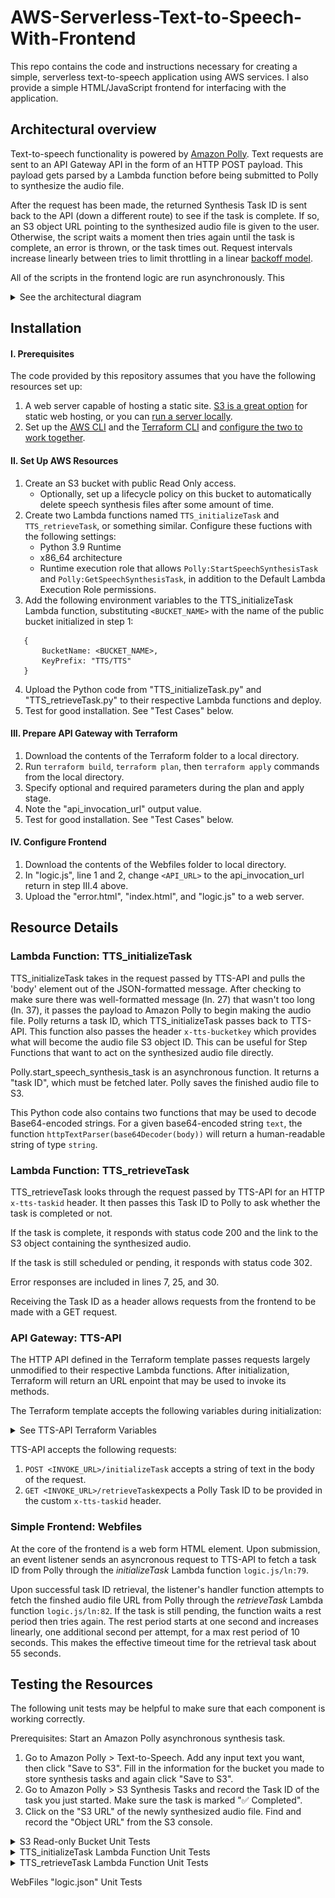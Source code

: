 # AWS-Serverless-Text-to-Speech-With-Frontend
This repo contains the code and instructions necessary for creating a simple, serverless text-to-speech application using AWS services. I also provide a simple HTML/JavaScript frontend for interfacing with the application.

## Architectural overview
Text-to-speech functionality is powered by [Amazon Polly](https://aws.amazon.com/polly/). Text requests are sent to an API Gateway API in the form of an HTTP POST payload. This payload gets parsed by a Lambda function before being submitted to Polly to synthesize the audio file.

After the request has been made, the returned Synthesis Task ID is sent back to the API (down a different route) to see if the task is complete. If so, an S3 object URL pointing to the synthesized audio file is given to the user. Otherwise, the script waits a moment then tries again until the task is complete, an error is thrown, or the task times out. Request intervals increase linearly between tries to limit throttling in a linear [backoff model](https://docs.aws.amazon.com/general/latest/gr/api-retries.html).

All of the scripts in the frontend logic are run asynchronously. This 

<details><Summary>See the architectural diagram</summary>

 ![Architecture of this project](Assets/Architectural-diagram.png)
</details>

## Installation
#### I. Prerequisites
The code provided by this repository assumes that you have the following resources set up: 
1. A web server capable of hosting a static site. [S3 is a great option](https://docs.aws.amazon.com/AmazonS3/latest/userguide/WebsiteHosting.html) for static web hosting, or you can [run a server locally](https://developer.mozilla.org/en-US/docs/Learn/Common_questions/Tools_and_setup/set_up_a_local_testing_server).
3. Set up the [AWS CLI](https://docs.aws.amazon.com/cli/latest/userguide/getting-started-install.html) and the [Terraform CLI](https://developer.hashicorp.com/terraform/tutorials/aws-get-started/install-cli) and [configure the two to work together](https://developer.hashicorp.com/terraform/tutorials/aws-get-started/aws-build).

#### II. Set Up AWS Resources

1. Create an S3 bucket with public Read Only access. 
   - Optionally, set up a lifecycle policy on this bucket to automatically delete speech synthesis files after some amount of time.
2. Create two Lambda functions named `TTS_initializeTask` and `TTS_retrieveTask`, or something similar. Configure these fuctions with the following settings: 
   - Python 3.9 Runtime
   - x86_64 architecture
   - Runtime execution role that allows `Polly:StartSpeechSynthesisTask` and `Polly:GetSpeechSynthesisTask`, in addition to the Default Lambda Execution Role permissions.
3. Add the following environment variables to the TTS_initializeTask Lambda function, substituting `<BUCKET_NAME>` with the name of the public bucket initialized in step 1:
```
   {
       BucketName: <BUCKET_NAME>,
       KeyPrefix: "TTS/TTS"
   }
```
4. Upload the Python code from "TTS_initializeTask.py" and "TTS_retrieveTask.py" to their respective Lambda functions and deploy.
5. Test for good installation. See "Test Cases" below.

#### III. Prepare API Gateway with Terraform
1. Download the contents of the Terraform folder to a local directory.
2. Run `terraform build`, `terraform plan`, then `terraform apply` commands from the local directory.
3. Specify optional and required parameters during the plan and apply stage.
4. Note the "api_invocation_url" output value.
5. Test for good installation. See "Test Cases" below.

#### IV. Configure Frontend
1. Download the contents of the Webfiles folder to local directory.
2. In "logic.js", line 1 and 2, change `<API_URL>` to the api_invocation_url return in step III.4 above.
3. Upload the "error.html", "index.html", and "logic.js" to a web server.

## Resource Details
### Lambda Function: TTS_initializeTask
TTS_initializeTask takes in the request passed by TTS-API and pulls the 'body' element out of the JSON-formatted message. After checking to make sure there was well-formatted message (ln. 27) that wasn't too long (ln. 37), it passes the payload to Amazon Polly to begin making the audio file. Polly returns a task ID, which TTS_initializeTask passes back to TTS-API. This function also passes the header `x-tts-bucketkey` which provides what will become the audio file S3 object ID. This can be useful for Step Functions that want to act on the synthesized audio file directly. 

Polly.start_speech_synthesis_task is an asynchronous function. It returns a "task ID", which must be fetched later. Polly saves the finished audio file to S3.

This Python code also contains two functions that may be used to decode Base64-encoded strings. For a given base64-encoded string `text`, the function `httpTextParser(base64Decoder(body))` will return a human-readable string of type `string`.

### Lambda Function: TTS_retrieveTask
TTS_retrieveTask looks through the request passed by TTS-API for an HTTP `x-tts-taskid` header. It then passes this Task ID to Polly to ask whether the task is completed or not. 

If the task is complete, it responds with status code 200 and the link to the S3 object containing the synthesized audio. 

If the task is still scheduled or pending, it responds with status code 302.

Error responses are included in lines 7, 25, and 30.

Receiving the Task ID as a header allows requests from the frontend to be made with a GET request.

### API Gateway: TTS-API
The HTTP API defined in the Terraform template passes requests largely unmodified to their respective Lambda functions. After initialization, Terraform will return an URL enpoint that may be used to invoke its methods. 

The Terraform template accepts the following variables during initialization:

<details><summary>See TTS-API Terraform Variables</summary>

|Variable|Description|
|---|---|
origin*|Defines the access-control-allow-origin variable in the API CORS policy. If hosting the frontend as an S3 static bucket, typically this takes the form http://bucket-name.s3-website[-/.]Region.amazonaws.com. If running the frontend on localhost, "*" is more appropriate.
initializeTask_lambda_name*|Name of the Lambda function containing the code from TTS_initializeTask.py. Typically, this is "TTS_initializeTask".
retrieveTask_lambda_name*|Name of the Lambda function containing the code from TTS_retrieveTask.py. Typically, this is "TTS_retrieveTask".
initializeTask_lambda_qualifier|The Alias name or version number of the initializeTask Lambda function. E.g., $LATEST, my-alias, or 1. Defaults to $LATEST.
retrieveTask_lambda_qualifier|The Alias name or version number of the retrieveTask Lambda function. E.g., $LATEST, my-alias, or 1. Defaults to $LATEST.
default_api_burst_limit|Defaults to 5 to avoid racking up charges.
default_api_rate_limit|Defaults to 5 to avoid racking up charges.

*Required
</details>

TTS-API accepts the following requests:
1. `POST <INVOKE_URL>/initializeTask` accepts a string of text in the body of the request.
2. `GET <INVOKE_URL>/retrieveTask`expects a Polly Task ID to be provided in the custom `x-tts-taskid` header.

### Simple Frontend: Webfiles
At the core of the frontend is a web form HTML element. Upon submission, an event listener sends an asyncronous request to TTS-API to fetch a task ID from Polly through the  *initializeTask*  Lambda function `logic.js/ln:79`. 

Upon successful task ID retrieval, the listener's handler function attempts to fetch the finshed audio file URL from Polly through the *retrieveTask* Lambda function `logic.js/ln:82`. If the task is still pending, the function waits a rest period then tries again. The rest period starts at one second and increases linearly, one additional second per attempt, for a max rest period of 10 seconds. This makes the effective timeout time for the retrieval task about 55 seconds.

## Testing the Resources
The following unit tests may be helpful to make sure that each component is working correctly.

Prerequisites: Start an Amazon Polly asynchronous synthesis task.
1. Go to Amazon Polly > Text-to-Speech. Add any input text you want, then click "Save to S3". Fill in the information for the bucket you made to store synthesis tasks and again click "Save to S3".
2. Go to Amazon Polly > S3 Synthesis Tasks and record the Task ID of the task you just started. Make sure the task is marked "✅ Completed". 
3. Click on the "S3 URL" of the newly synthesized audio file. Find and record the "Object URL" from the S3 console.

<Details><Summary>S3 Read-only Bucket Unit Tests</Summary>

* Attempt to open your Object URL from an Incognito window in your browser. If you can open it, then permissions are suitable adequately public.
</Details>

<Details><Summary>TTS_initializeTask Lambda Function Unit Tests</Summary>
==========================

**Test Case 1**:
```
{
   "body": "This is a test of the initialize task Lambda function"
}
```
**Expected response**: 
```
{
   "isBase64Encoded": False,
   "statusCode": 202,
   "headers": {"x-tts-bucketkey": <SOME_BUCKET_KEY>},
   "body": {"taskId": <SOME_TASK_ID>}
}
```
**Purpose**: Simulates a good request.

==========================

**Test Case 2**:
```
{
   "body": "a b c d e f g h i j k l m n o p q r s t u v w x y z a b c d e f g h i j k l m n o p q r s t u v w x y z"
}
```
**Expected response**: 
```
{
   "statusCode": 413,
   "body": "Your message is too long. Try again"
}
```
**Purpose**: Body > 50 words.

==========================

**Test Case 3**:
```
{
   "body": "ThisIsATestOfARequestWithFewerThanFiftyWordsButMoreThanThreeHundredCharacters ThisIsATestOfARequestWithFewerThanFiftyWordsButMoreThanThreeHundredCharacters ThisIsATestOfARequestWithFewerThanFiftyWordsButMoreThanThreeHundredCharacters ThisIsATestOfARequestWithFewerThanFiftyWordsButMoreThanThreeHundredCharacters"
}
```
**Expected response**: 
```
{
   "statusCode": 413,
   "body": "Your message is too long. Try again"
}
```
**Purpose**: Body > 300 characters.

==========================

**Test Case 4**:
```
{"resource": "/{tts+}", 
   "path": "/", 
   "httpMethod": "GET", 
   "headers": {
      "origin": "null",
      "httpMethod": "GET"
   },
   "isBase64Encoded": false
}
```
**Expected response**: 
```
{
  "statusCode": 400,
  "body": "ERROR: TTS payload not specified"
}
```
**Purpose**: Request with no body (for example, from a GET request)

</Details>

<details><summary>TTS_retrieveTask Lambda Function Unit Tests</summary>

==========================

**Test Case 1**:
```
{
   "body": ""
}
```
**Expected response**: 
```
{
   "statusCode": 400,
   "body": "ERROR: TaskID not specified in the x-tts-taskid header."
}
```
**Purpose**: Invalid GET request.

==========================

**Test Case 2**:
```
{
   "headers": {"x-tts-taskid": <YOUR_TASK_ID>}
}
```
**Expected response**: 
```
{
   "statusCode": 200,
   "body": "<BUCKET_OBJECT_URL>"
}
```
**Purpose**: GET valid, complete Task ID.

==========================

**Test Case 3**:
```
{
   "headers": {
      "x-tts-taskid": "EXAMPLE-fake-id-1234567"
   }
}
```
**Expected response**: 
```
{
  "statusCode": 400,
  "body": "ERROR: Invalid Task ID."
}
```
**Purpose**: Invalid GET request.

==========================

</details>

WebFiles "logic.json" Unit Tests